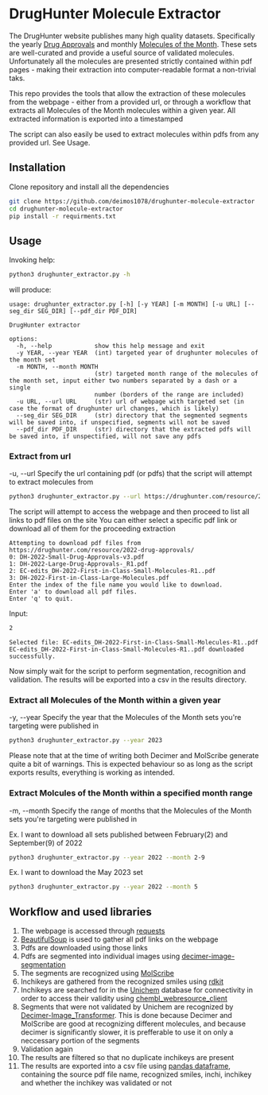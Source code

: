 # DrugHunter Molecule Extractor

The DrugHunter website publishes many high quality datasets. Specifically
the yearly [Drug Approvals](https://drughunter.com/resource_category/approved-drug-reviews/) and monthly [Molecules of the Month](https://drughunter.com/molecules-of-the-month/). These sets are well-curated and provide a useful source of validated molecules. Unfortunately
all the molecules are presented strictly contained within pdf pages - making their extraction into computer-readable format a non-trivial taks.

This repo provides the tools that allow the extraction of these molecules from the webpage - either from a provided url,
or through a workflow that extracts all Molecules of the Month molecules within a given year. All extracted information is exported into
a timestamped 

The script can also easily be used to extract molecules within pdfs from any provided url. See Usage.

## Installation

Clone repository and install all the dependencies
```bash
git clone https://github.com/deimos1078/drughunter-molecule-extractor
cd drughunter-molecule-extractor
pip install -r requirments.txt
```

## Usage

Invoking help:
```bash
python3 drughunter_extractor.py -h
```
will produce:
```text
usage: drughunter_extractor.py [-h] [-y YEAR] [-m MONTH] [-u URL] [--seg_dir SEG_DIR] [--pdf_dir PDF_DIR]

DrugHunter extractor

options:
  -h, --help            show this help message and exit
  -y YEAR, --year YEAR  (int) targeted year of drughunter molecules of the month set
  -m MONTH, --month MONTH
                        (str) targeted month range of the molecules of the month set, input either two numbers separated by a dash or a single
                        number (borders of the range are included)
  -u URL, --url URL     (str) url of webpage with targeted set (in case the format of drughunter url changes, which is likely)
  --seg_dir SEG_DIR     (str) directory that the segmented segments will be saved into, if unspecified, segments will not be saved
  --pdf_dir PDF_DIR     (str) directory that the extracted pdfs will be saved into, if unspectified, will not save any pdfs

```


### Extract from url

-u, --url  Specify the url containing pdf (or pdfs) that the script will attempt to extract molecules from 

```bash
python3 drughunter_extractor.py --url https://drughunter.com/resource/2022-drug-approvals/
```

The script will attempt to access the webpage and then proceed to list all links to pdf files on the site
You can either select a specific pdf link or download all of them for the proceeding extraction


```text
Attempting to download pdf files from https://drughunter.com/resource/2022-drug-approvals/
0: DH-2022-Small-Drug-Approvals-v3.pdf
1: DH-2022-Large-Drug-Approvals-_R1.pdf
2: EC-edits_DH-2022-First-in-Class-Small-Molecules-R1..pdf
3: DH-2022-First-in-Class-Large-Molecules.pdf
Enter the index of the file name you would like to download.
Enter 'a' to download all pdf files.
Enter 'q' to quit.
```
 
Input:
```bash
2
```

```text
Selected file: EC-edits_DH-2022-First-in-Class-Small-Molecules-R1..pdf
EC-edits_DH-2022-First-in-Class-Small-Molecules-R1..pdf downloaded successfully.
```

Now simply wait for the script to perform segmentation, recognition and validation.
The results will be exported into a csv in the results directory.

### Extract all Molecules of the Month within a given year

-y, --year Specify the year that the Molecules of the Month sets you're targeting were published in

```bash
python3 drughunter_extractor.py --year 2023
```

Please note that at the time of writing both Decimer and MolScribe generate quite a bit of warnings.
This is expected behaviour so as long as the script exports results, everything is working as intended.

### Extract Molcules of the Month within a specified month range

-m, --month Specify the range of months that the Molecules of the Month sets you're targeting were published in


Ex. I want to download all sets published between February(2) and September(9) of 2022
```bash
python3 drughunter_extractor.py --year 2022 --month 2-9
```

Ex. I want to download the May 2023 set
```bash
python3 drughunter_extractor.py --year 2022 --month 5
```

## Workflow and used libraries

1) The webpage is accessed through [requests](https://pypi.org/project/requests/)
2) [BeautifulSoup](https://pypi.org/project/beautifulsoup4/) is used to gather all pdf links on the webpage
3) Pdfs are downloaded using those links
4) Pdfs are segmented into individual images using [decimer-image-segmentation](https://github.com/Kohulan/DECIMER-Image-Segmentation/tree/master)
5) The segments are recognized using [MolScribe](https://github.com/thomas0809/MolScribe)
6) Inchikeys are gathered from the recognized smiles using [rdkit](https://www.rdkit.org/)
7) Inchikeys are searched for in the [Unichem](https://www.ebi.ac.uk/unichem/) database for connectivity in order to access their validity using [chembl_webresource_client](https://github.com/chembl/chembl_webresource_client)
8) Segments that were not validated by Unichem are recognized by [Decimer-Image_Transformer](https://github.com/Kohulan/DECIMER-Image_Transformer). This is done because Decimer and MolScribe are good at recognizing different molecules, and because decimer is significantly slower, it is prefferable
to use it on only a neccessary portion of the segments
9) Validation again
10) The results are filtered so that no duplicate inchikeys are present
11) The results are exported into a csv file using [pandas dataframe](https://pandas.pydata.org/), containing the source pdf file name, recognized smiles, inchi, inchikey and whether the inchikey was validated or not

